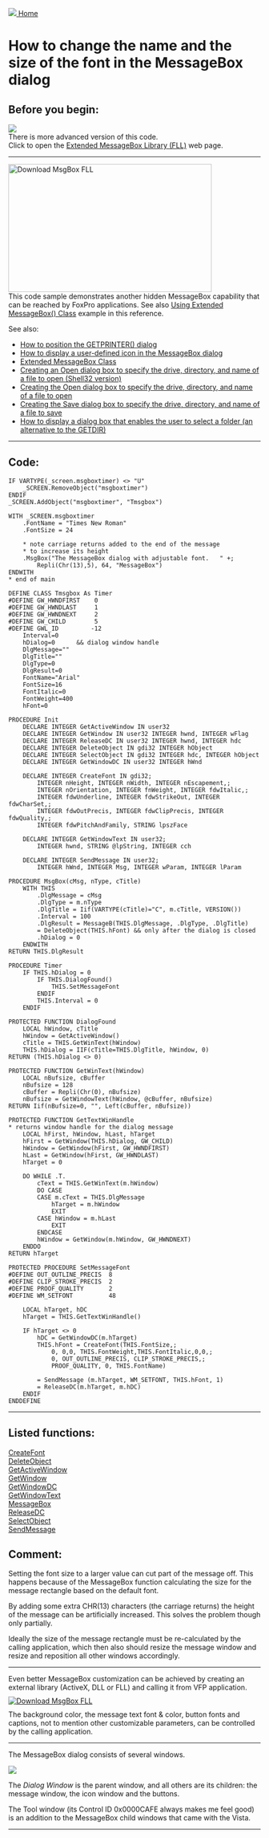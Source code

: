 [<img src="../images/home.png"> Home ](https://github.com/VFPX/Win32API)  

# How to change the name and the size of the font in the MessageBox dialog

## Before you begin:
<a href="?solution=3&src=x434" target=_blank><img src="../images/xmsg_270_48.png" border=0></a>  
There is more advanced version of this code.   
Click to open the [Extended MessageBox Library (FLL)](?solution=3&src=x434) web page.  

* * *  
<a href="http://www.news2news.com/vfp/?solution=3"><img src="../images/msgboxfont.png" width=406 height=255 border=0 alt="Download MsgBox FLL"></a>  
This code sample demonstrates another hidden MessageBox capability that can be reached by FoxPro applications. See also [Using Extended MessageBox() Class](sample_424.md) example in this reference.  

See also:
* [How to position the GETPRINTER() dialog](sample_482.md)
* [How to display a user-defined icon in the MessageBox dialog](sample_500.md)  
* [Extended MessageBox Class](sample_418.md)  
* [Creating an Open dialog box to specify the drive, directory, and name of a file to open (Shell32 version)](sample_365.md)  
* [Creating the Open dialog box to specify the drive, directory, and name of a file to open](sample_363.md)  
* [Creating the Save dialog box to specify the drive, directory, and name of a file to save](sample_265.md)  
* [How to display a dialog box that enables the user to select a folder (an alternative to the GETDIR)](sample_364.md)  
  
***  


## Code:
```foxpro  
IF VARTYPE(_screen.msgboxtimer) <> "U"
	_SCREEN.RemoveObject("msgboxtimer")
ENDIF
_SCREEN.AddObject("msgboxtimer", "Tmsgbox")

WITH _SCREEN.msgboxtimer
	.FontName = "Times New Roman"
	.FontSize = 24

	* note carriage returns added to the end of the message
	* to increase its height
	.MsgBox("The MessageBox dialog with adjustable font.   " +;
		Repli(Chr(13),5), 64, "MessageBox")
ENDWITH
* end of main

DEFINE CLASS Tmsgbox As Timer
#DEFINE GW_HWNDFIRST    0
#DEFINE GW_HWNDLAST     1
#DEFINE GW_HWNDNEXT     2
#DEFINE GW_CHILD        5
#DEFINE GWL_ID         -12
	Interval=0
	hDialog=0      && dialog window handle
	DlgMessage=""
	DlgTitle=""
	DlgType=0
	DlgResult=0
	FontName="Arial"
	FontSize=16
	FontItalic=0
	FontWeight=400
	hFont=0

PROCEDURE Init
	DECLARE INTEGER GetActiveWindow IN user32
	DECLARE INTEGER GetWindow IN user32 INTEGER hwnd, INTEGER wFlag
	DECLARE INTEGER ReleaseDC IN user32 INTEGER hwnd, INTEGER hdc
	DECLARE INTEGER DeleteObject IN gdi32 INTEGER hObject
	DECLARE INTEGER SelectObject IN gdi32 INTEGER hdc, INTEGER hObject
	DECLARE INTEGER GetWindowDC IN user32 INTEGER hWnd

	DECLARE INTEGER CreateFont IN gdi32;
		INTEGER nHeight, INTEGER nWidth, INTEGER nEscapement,;
		INTEGER nOrientation, INTEGER fnWeight, INTEGER fdwItalic,;
		INTEGER fdwUnderline, INTEGER fdwStrikeOut, INTEGER fdwCharSet,;
		INTEGER fdwOutPrecis, INTEGER fdwClipPrecis, INTEGER fdwQuality,;
		INTEGER fdwPitchAndFamily, STRING lpszFace

	DECLARE INTEGER GetWindowText IN user32;
		INTEGER hwnd, STRING @lpString, INTEGER cch

	DECLARE INTEGER SendMessage IN user32;
		INTEGER hWnd, INTEGER Msg, INTEGER wParam, INTEGER lParam

PROCEDURE MsgBox(cMsg, nType, cTitle)
	WITH THIS
		.DlgMessage = cMsg
		.DlgType = m.nType
		.DlgTitle = Iif(VARTYPE(cTitle)="C", m.cTitle, VERSION())
		.Interval = 100
		.DlgResult = MessageB(THIS.DlgMessage, .DlgType, .DlgTitle)
		= DeleteObject(THIS.hFont) && only after the dialog is closed
		.hDialog = 0
	ENDWITH
RETURN THIS.DlgResult

PROCEDURE Timer
	IF THIS.hDialog = 0
		IF THIS.DialogFound()
			THIS.SetMessageFont
		ENDIF
		THIS.Interval = 0
	ENDIF

PROTECTED FUNCTION DialogFound
	LOCAL hWindow, cTitle
	hWindow = GetActiveWindow()
	cTitle = THIS.GetWinText(hWindow)
	THIS.hDialog = IIF(cTitle=THIS.DlgTitle, hWindow, 0)
RETURN (THIS.hDialog <> 0)

PROTECTED FUNCTION GetWinText(hWindow)
	LOCAL nBufsize, cBuffer
	nBufsize = 128
	cBuffer = Repli(Chr(0), nBufsize)
	nBufsize = GetWindowText(hWindow, @cBuffer, nBufsize)
RETURN Iif(nBufsize=0, "", Left(cBuffer, nBufsize))

PROTECTED FUNCTION GetTextWinHandle
* returns window handle for the dialog message
	LOCAL hFirst, hWindow, hLast, hTarget
	hFirst = GetWindow(THIS.hDialog, GW_CHILD)
	hWindow = GetWindow(hFirst, GW_HWNDFIRST)
	hLast = GetWindow(hFirst, GW_HWNDLAST)
	hTarget = 0

	DO WHILE .T.
		cText = THIS.GetWinText(m.hWindow)
		DO CASE
		CASE m.cText = THIS.DlgMessage
			hTarget = m.hWindow
			EXIT
		CASE hWindow = m.hLast
			EXIT
		ENDCASE
		hWindow = GetWindow(m.hWindow, GW_HWNDNEXT)
	ENDDO
RETURN hTarget

PROTECTED PROCEDURE SetMessageFont
#DEFINE OUT_OUTLINE_PRECIS  8
#DEFINE CLIP_STROKE_PRECIS  2
#DEFINE PROOF_QUALITY       2
#DEFINE WM_SETFONT          48

	LOCAL hTarget, hDC
	hTarget = THIS.GetTextWinHandle()

	IF hTarget <> 0
		hDC = GetWindowDC(m.hTarget)
		THIS.hFont = CreateFont(THIS.FontSize,;
			0, 0,0, THIS.FontWeight,THIS.FontItalic,0,0,;
			0, OUT_OUTLINE_PRECIS, CLIP_STROKE_PRECIS,;
			PROOF_QUALITY, 0, THIS.FontName)

		= SendMessage (m.hTarget, WM_SETFONT, THIS.hFont, 1)
		= ReleaseDC(m.hTarget, m.hDC)
	ENDIF
ENDDEFINE  
```  
***  


## Listed functions:
[CreateFont](../libraries/gdi32/CreateFont.md)  
[DeleteObject](../libraries/gdi32/DeleteObject.md)  
[GetActiveWindow](../libraries/user32/GetActiveWindow.md)  
[GetWindow](../libraries/user32/GetWindow.md)  
[GetWindowDC](../libraries/user32/GetWindowDC.md)  
[GetWindowText](../libraries/user32/GetWindowText.md)  
[MessageBox](../libraries/user32/MessageBox.md)  
[ReleaseDC](../libraries/user32/ReleaseDC.md)  
[SelectObject](../libraries/gdi32/SelectObject.md)  
[SendMessage](../libraries/user32/SendMessage.md)  

## Comment:
Setting  the font size to a larger value can cut part of the message off. This happens because of the MessageBox function calculating the size for the message rectangle based on the default font.  
  
By adding some extra CHR(13) characters (the carriage returns) the height of the message can be artificially increased. This solves the problem though only partially.   
  
Ideally the size of the message rectangle must be re-calculated by the calling application, which then also should resize the message window and resize and reposition all other windows accordingly.  
  
* * *  
Even better MessageBox customization can be achieved by creating an external library (ActiveX, DLL or FLL) and calling it from VFP application.   
<a href="http://www.news2news.com/vfp/?solution=3"><img src="../images/xmsg_fll.png" vspace=10 border=0 alt="Download MsgBox FLL"></a>  
The background color, the message text font & color, button fonts and captions, not to mention other customizable parameters, can be controlled by the calling application.  
  
* * *  
The MessageBox dialog consists of several windows.  
  
![](../images/messagebox_wnidows.png)

The *Dialog Window* is the parent window, and all others are its children: the message window, the icon window and the buttons.  
  
The Tool window  (its Control ID 0x0000CAFE always makes me feel good) is an addition to the MessageBox child windows that came with the Vista.  
  
***  


